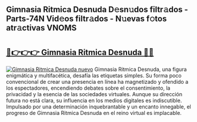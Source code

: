 ## Gimnasia Ritmica Desnuda D𝚎sn𝚞dos filtr𝚊dos - Parts-74N Vid𝚎os filtr𝚊dos - N𝚞evas f𝚘tos atr𝚊ctivas VNOMS

# <h2><a href="http://mb3u3u.tromn.icu/?c=Gimnasia+Ritmica+Desnuda">🔗👉👉👉 Gimnasia Ritmica Desnuda 🔗🔗</a></h2>

[![Gimnasia Ritmica Desnuda nuevo](https://i.imgur.com/pEAQMta.gif)](http://mb3u3u.tromn.icu/?c=Gimnasia+Ritmica+Desnuda)
Gimnasia Ritmica Desnuda, una figura enigmática y multifacética, desafía las etiquetas simples. Su forma poco convencional de crear una presencia en línea ha magnetizado y ofendido a los espectadores, encendiendo debates sobre el consentimiento, la privacidad y la esencia de las sociedades virtuales. Aunque su dirección futura no está clara, su influencia en los medios digitales es indiscutible. Impulsado por una determinación inquebrantable y un encanto innegable, el progreso de Gimnasia Ritmica Desnuda en el reino virtual es implacable.
